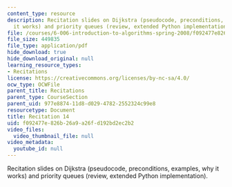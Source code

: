 ```yaml
---
content_type: resource
description: Recitation slides on Dijkstra (pseudocode, preconditions, examples, why
  it works) and priority queues (review, extended Python implementation).
file: /courses/6-006-introduction-to-algorithms-spring-2008/f092477e826b26a9a26fd192bd2ec2b2_recitation14.pdf
file_size: 449835
file_type: application/pdf
hide_download: true
hide_download_original: null
learning_resource_types:
- Recitations
license: https://creativecommons.org/licenses/by-nc-sa/4.0/
ocw_type: OCWFile
parent_title: Recitations
parent_type: CourseSection
parent_uid: 977e8874-11d8-d029-4782-2552324c99e8
resourcetype: Document
title: Recitation 14
uid: f092477e-826b-26a9-a26f-d192bd2ec2b2
video_files:
  video_thumbnail_file: null
video_metadata:
  youtube_id: null
---
```

Recitation slides on Dijkstra (pseudocode, preconditions, examples, why it works) and priority queues (review, extended Python implementation).
